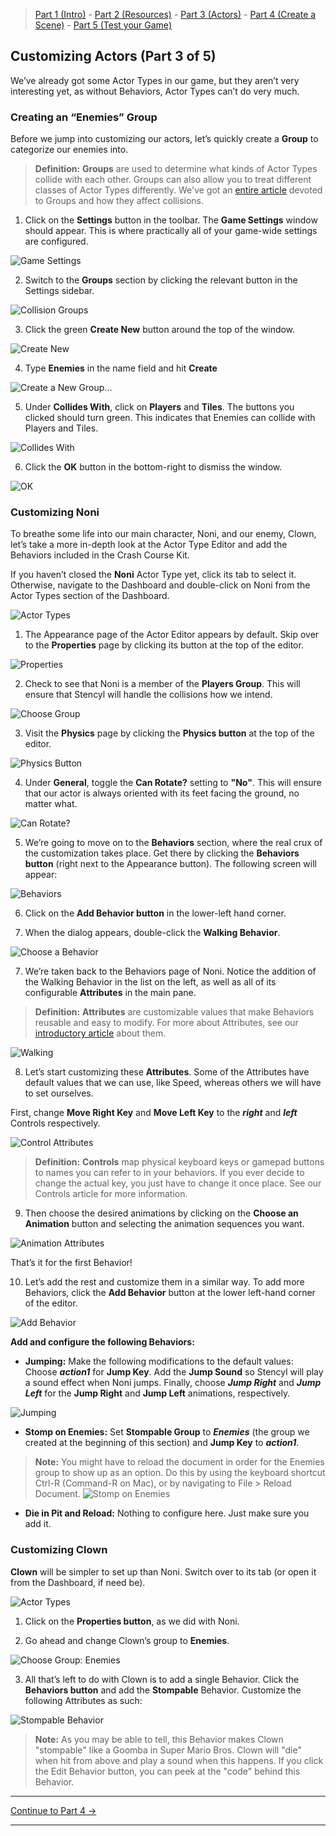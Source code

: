 > [Part 1 (Intro)](http://www.stencyl.com/help/viewArticle/143/) - [Part 2  (Resources)](http://www.stencyl.com/help/viewArticle/144/) - [Part 3  (Actors)](http://www.stencyl.com/help/viewArticle/145/) - [Part 4 (Create a Scene)](http://www.stencyl.com/help/viewArticle/146/) - [Part 5 (Test your Game)](http://www.stencyl.com/help/viewArticle/147/)

## Customizing Actors (Part 3 of 5)
We’ve already got some Actor Types in our game, but they aren’t very interesting yet, as without Behaviors, Actor Types can’t do very much.

### Creating an “Enemies” Group
Before we jump into customizing our actors, let’s quickly create a **Group** to categorize our enemies into.

> **Definition:** **Groups** are used to determine what kinds of Actor Types collide with each other. Groups can also allow you to treat different classes of Actor Types differently. We've got an [entire article](http://www.stencyl.com/help/view/collisions-and-groups/) devoted to Groups and how they affect collisions.

1) Click on the **Settings** button in the toolbar. The **Game Settings** window should appear. This is where practically all of your game-wide settings are configured.

![Game Settings](https://raw.githubusercontent.com/Stencyl/stencylpedia/master/crash-course-1/images/crash-course-28.png)

2) Switch to the **Groups** section by clicking the relevant button in the Settings sidebar.

![Collision Groups](https://raw.githubusercontent.com/Stencyl/stencylpedia/master/crash-course-1/images/crash-course-29.png)

3) Click the green **Create New** button around the top of the window.

![Create New](https://raw.githubusercontent.com/Stencyl/stencylpedia/master/crash-course-1/images/crash-course-30.png)

4) Type **Enemies** in the name field and hit **Create**

![Create a New Group...](https://raw.githubusercontent.com/Stencyl/stencylpedia/master/crash-course-1/images/crash-course-31.png)

5) Under **Collides With**, click on **Players** and **Tiles**. The buttons you clicked should turn green. This indicates that Enemies can collide with Players and Tiles.

![Collides With](https://raw.githubusercontent.com/Stencyl/stencylpedia/master/crash-course-1/images/crash-course-32.png)

6) Click the **OK** button in the bottom-right to dismiss the window.

![OK](https://raw.githubusercontent.com/Stencyl/stencylpedia/master/crash-course-1/images/crash-course-33.png)


### Customizing Noni
To breathe some life into our main character, Noni, and our enemy, Clown, let’s take a more in-depth look at the Actor Type Editor and add the Behaviors included in the Crash Course Kit.

If you haven’t closed the **Noni** Actor Type yet, click its tab to select it. Otherwise, navigate to the Dashboard and double-click on Noni from the Actor Types section of the Dashboard.

![Actor Types](https://raw.githubusercontent.com/Stencyl/stencylpedia/master/crash-course-1/images/crash-course-7.png)

1) The Appearance page of the Actor Editor appears by default. Skip over to the **Properties** page by clicking its button at the top of the editor.

![Properties](https://raw.githubusercontent.com/Stencyl/stencylpedia/master/crash-course-1/images/crash-course-17.png)

2) Check to see that Noni is a member of the **Players Group**. This will ensure that Stencyl will handle the collisions how we intend.

![Choose Group](https://raw.githubusercontent.com/Stencyl/stencylpedia/master/crash-course-1/images/crash-course-18.png)

3) Visit the **Physics** page by clicking the **Physics button** at the top of the editor.

![Physics Button](https://raw.githubusercontent.com/Stencyl/stencylpedia/master/crash-course-1/images/crash-course-19.png)

4) Under **General**, toggle the **Can Rotate?** setting to **"No"**. This will ensure that our actor is always oriented with its feet facing the ground, no matter what.

![Can Rotate?](https://raw.githubusercontent.com/Stencyl/stencylpedia/master/crash-course-1/images/crash-course-20.png)

5) We’re going to move on to the **Behaviors** section, where the real crux of the customization takes place. Get there by clicking the **Behaviors button** (right next to the Appearance button). The following screen will appear:

![Behaviors](https://raw.githubusercontent.com/Stencyl/stencylpedia/master/crash-course-1/images/crash-course-21.png)

6) Click on the **Add Behavior button** in the lower-left hand corner.

7) When the dialog appears, double-click the **Walking Behavior**.

![Choose a Behavior](https://raw.githubusercontent.com/Stencyl/stencylpedia/master/crash-course-1/images/crash-course-22.png)

7) We’re taken back to the Behaviors page of Noni. Notice the addition of the Walking Behavior in the list on the left, as well as all of its configurable **Attributes** in the main pane.

> **Definition:** **Attributes** are customizable values that make Behaviors reusable and easy to modify. For more about Attributes, see our [introductory article](http://www.stencyl.com/help/view/attributes/) about them.

![Walking](https://raw.githubusercontent.com/Stencyl/stencylpedia/master/crash-course-1/images/crash-course-23.png)

8) Let’s start customizing these **Attributes**. Some of the Attributes have default values that we can use, like Speed, whereas others we will have to set ourselves.

First, change **Move Right Key** and **Move Left Key** to the _**right**_ and _**left**_ Controls respectively.

![Control Attributes](https://raw.githubusercontent.com/Stencyl/stencylpedia/master/crash-course-1/images/crash-course-24.png)

> **Definition:** **Controls** map physical keyboard keys or gamepad buttons to names you can refer to in your behaviors. If you ever decide to change the actual key, you just have to change it once place. See our Controls article for more information.

9) Then choose the desired animations by clicking on the **Choose an Animation** button and selecting the animation sequences you want.

![Animation Attributes](https://raw.githubusercontent.com/Stencyl/stencylpedia/master/crash-course-1/images/crash-course-25.png)

That’s it for the first Behavior!

10) Let’s add the rest and customize them in a similar way. To add more Behaviors, click the **Add Behavior** button at the lower left-hand corner of the editor.

![Add Behavior](https://raw.githubusercontent.com/Stencyl/stencylpedia/master/crash-course-1/images/crash-course-26.png)

**Add and configure the following Behaviors:**

* **Jumping:** Make the following modifications to the default values: Choose _**action1**_ for **Jump Key**. Add the **Jump Sound** so Stencyl will play a sound effect when Noni jumps. Finally, choose _**Jump Right**_ and _**Jump Left**_ for the **Jump Right** and **Jump Left** animations, respectively. 

 ![Jumping](https://raw.githubusercontent.com/Stencyl/stencylpedia/master/crash-course-1/images/crash-course-27.png)

* **Stomp on Enemies:** Set **Stompable Group** to _**Enemies**_ (the group we created at the beginning of this section) and **Jump Key** to _**action1**_.
    
 > **Note:** You might have to reload the document in order for the Enemies group to show up as an option. Do this by using the keyboard shortcut Ctrl-R (Command-R on Mac), or by navigating to File > Reload Document.
<a name="part5reference"></a>
 ![Stomp on Enemies](https://raw.githubusercontent.com/Stencyl/stencylpedia/master/crash-course-1/images/crash-course-34.png)

* **Die in Pit and Reload:** Nothing to configure here. Just make sure you add it.

### Customizing Clown

**Clown** will be simpler to set up than Noni. Switch over to its tab (or open it from the Dashboard, if need be).

![Actor Types](https://raw.githubusercontent.com/Stencyl/stencylpedia/master/crash-course-1/images/crash-course-10.png)

1) Click on the **Properties button**, as we did with Noni.

2) Go ahead and change Clown’s group to **Enemies**.

![Choose Group: Enemies](https://raw.githubusercontent.com/Stencyl/stencylpedia/master/crash-course-1/images/crash-course-35.png)

3) All that’s left to do with Clown is to add a single Behavior. Click the **Behaviors button** and add the **Stompable** Behavior. Customize the following Attributes as such:

![Stompable Behavior](https://raw.githubusercontent.com/Stencyl/stencylpedia/master/crash-course-1/images/crash-course-36.png)

> **Note:** As you may be able to tell, this Behavior makes Clown "stompable" like a Goomba in Super Mario Bros. Clown will "die" when hit from above and play a sound when this happens. If you click the Edit Behavior button, you can peek at the "code" behind this Behavior.

***

<a role="button" class="btn btn-primary btn-lg action-button2" href="http://www.stencyl.com/help/viewArticle/146/">Continue to Part 4 &rarr;</a>

***
